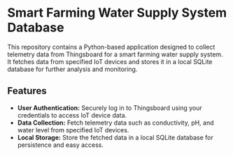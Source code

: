 # Smart Farming Water Supply System Database

This repository contains a Python-based application designed to collect telemetry data from Thingsboard for a smart farming water supply system. It fetches data from specified IoT devices and stores it in a local SQLite database for further analysis and monitoring.

## Features

- **User Authentication:** Securely log in to Thingsboard using your credentials to access IoT device data.
- **Data Collection:** Fetch telemetry data such as conductivity, pH, and water level from specified IoT devices.
- **Local Storage:** Store the fetched data in a local SQLite database for persistence and easy access.
